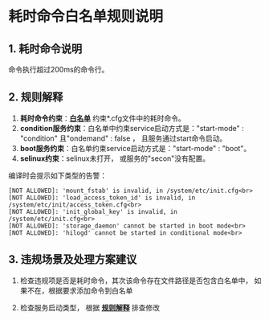# 耗时命令白名单规则说明

## 1. 耗时命令说明
  命令执行超过200ms的命令行。

## 2. 规则解释

  1. **耗时命令约束**：**[白名单](whitelist.json)** 约束*.cfg文件中的耗时命令。
  2. **condition服务约束**：白名单中约束service启动方式是："start-mode" : "condition" 且"ondemand" : false ， 且服务通过start命令启动。
  3. **boot服务约束**：白名单约束service启动方式是："start-mode" : "boot"。
  4. **selinux约束**：selinux未打开， 或服务的"secon"没有配置。
      
编译时会提示如下类型的告警：

  ```
  [NOT ALLOWED]: 'mount_fstab' is invalid, in /system/etc/init.cfg<br>
  [NOT ALLOWED]: 'load_access_token_id' is invalid, in /system/etc/init/access_token.cfg<br>
  [NOT ALLOWED]: 'init_global_key' is invalid, in /system/etc/init.cfg<br>
  [NOT ALLOWED]: 'storage_daemon' cannot be started in boot mode<br>
  [NOT ALLOWED]: 'hilogd' cannot be started in conditional mode<br> 
```

## 3. 违规场景及处理方案建议

  1. 检查违规项是否是耗时命令，其次该命令存在文件路径是否包含白名单中， 如果不在，根据要求添加命令到白名单

  2. 检查服务启动类型， 根据 **[规则解释](README.md#2-规则解释)** 排查修改
